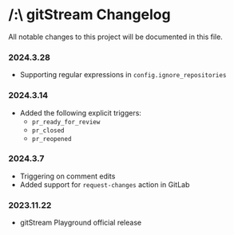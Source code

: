 # /:\\ gitStream Changelog
All notable changes to this project will be documented in this file.

### 2024.3.28
- Supporting regular expressions in `config.ignore_repositories`
### 2024.3.14
- Added the following explicit triggers:
	- `pr_ready_for_review`
	- `pr_closed`
	- `pr_reopened`

### 2024.3.7
- Triggering on comment edits
- Added support for `request-changes` action in GitLab
### 2023.11.22
- gitStream Playground official release
